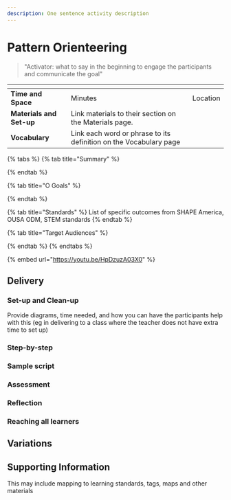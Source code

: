 ```yaml
---
description: One sentence activity description
---
```


# Pattern Orienteering
> "Activator: what to say in the beginning to engage the participants and communicate the goal"

<table data-view="cards"><thead><tr><th></th><th></th><th data-hidden></th></tr></thead><tbody><tr><td><strong>Time and Space</strong></td><td>Minutes</td><td>Location</td></tr><tr><td><strong>Materials and Set-up</strong></td><td>Link materials to their section on the Materials page.</td><td></td></tr><tr><td><strong>Vocabulary</strong></td><td>Link each word or phrase to its definition on the Vocabulary page</td><td></td></tr></tbody></table>

{% tabs %}
{% tab title="Summary" %}

{% endtab %}

{% tab title="O Goals" %}

{% endtab %}

{% tab title="Standards" %}
List of specific outcomes from SHAPE America, OUSA ODM, STEM standards
{% endtab %}

{% tab title="Target Audiences" %}

{% endtab %}
{% endtabs %}

{% embed url="https://youtu.be/HpDzuzA03X0" %}

## Delivery

### Set-up and Clean-up

Provide diagrams, time needed, and how you can have the participants help with this (eg in delivering to a class where the teacher does not have extra time to set up)

### Step-by-step

### Sample script

### Assessment

### Reflection

### Reaching all learners

## Variations

## Supporting Information

This may include mapping to learning standards, tags, maps and other materials
 
